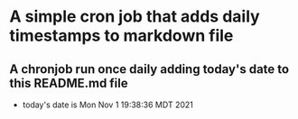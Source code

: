 A simple cron job that adds daily timestamps to markdown file
============================================================
## A chronjob run once daily adding today's date to this README.md file
* today's date is Mon Nov  1 19:38:36 MDT 2021
